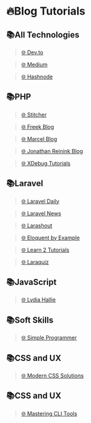 # 🔥Blog Tutorials

## 📚All Technologies

> [🌐 Dev.to](https://dev.to/)

> [🌐 Medium](https://medium.com/topic/programming)

> [🌐 Hashnode](https://hashnode.com/community)

## 📚PHP

> [🌐 Stitcher](https://stitcher.io/)

> [🌐 Freek Blog](https://freek.dev/)

> [🌐 Marcel Blog](https://pociot.dev/)

> [🌐 Jonathan Reinink Blog](https://reinink.ca/articles)

> [🌐 XDebug Tutorials](https://learnxdebug.com/)

## 📚Laravel

> [🌐 Laravel Daily](https://laraveldaily.com/blog)

> [🌐 Laravel News](https://laravel-news.com)

> [🌐 Larashout](https://www.larashout.com/)

> [🌐 Eloquent by Example](https://eloquentbyexample.com)

> [🌐 Learn 2 Tutorials](https://learn2torials.com/category/laravel)

> [🌐 Laraquiz](https://laraquiz.com)

## 📚JavaScript

> [🌐 Lydia Hallie](https://www.theavocoder.com/)

## 📚Soft Skills

> [🌐 Simple Programmer](https://simpleprogrammer.com)

## 📚CSS and UX

> [🌐 Modern CSS Solutions](https://moderncss.dev/)

## 📚CSS and UX

> [🌐 Mastering CLI Tools](https://masteringclitools.com)

